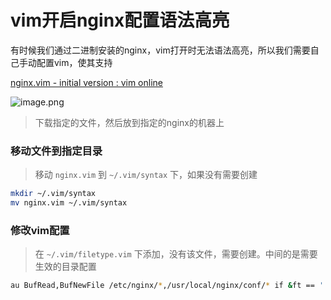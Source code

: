 # vim开启nginx配置语法高亮

有时候我们通过二进制安装的nginx，vim打开时无法语法高亮，所以我们需要自己手动配置vim，使其支持

[nginx.vim - initial version : vim online](https://www.vim.org/scripts/script.php?script_id=1886)

![image.png](vim%E5%BC%80%E5%90%AFnginx%E9%85%8D%E7%BD%AE%E8%AF%AD%E6%B3%95%E9%AB%98%E4%BA%AE%20116526468f4b81e881f0f2adcf84b2d3/image.png)

> 下载指定的文件，然后放到指定的nginx的机器上
> 

### 移动文件到指定目录

> 移动 `nginx.vim`  到 `~/.vim/syntax` 下，如果没有需要创建
> 

```bash
mkdir ~/.vim/syntax 
mv nginx.vim ~/.vim/syntax 
```

### 修改vim配置

> 在 `~/.vim/filetype.vim` 下添加，没有该文件，需要创建。中间的是需要生效的目录配置
> 

```bash
au BufRead,BufNewFile /etc/nginx/*,/usr/local/nginx/conf/* if &ft == '' | setfiletype nginx | endif

```